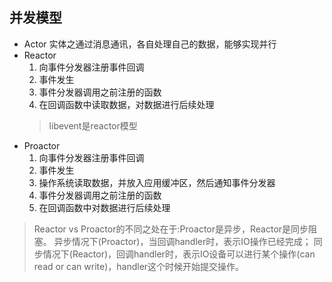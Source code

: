 ## 并发模型
- Actor
    实体之通过消息通讯，各自处理自己的数据，能够实现并行
- Reactor
    1. 向事件分发器注册事件回调
    2. 事件发生
    3. 事件分发器调用之前注册的函数
    4. 在回调函数中读取数据，对数据进行后续处理
    >libevent是reactor模型
- Proactor
    1. 向事件分发器注册事件回调
    2. 事件发生
    3. 操作系统读取数据，并放入应用缓冲区，然后通知事件分发器
    4. 事件分发器调用之前注册的函数
    5. 在回调函数中对数据进行后续处理
> Reactor vs Proactor的不同之处在于:Proactor是异步，Reactor是同步阻塞。
异步情况下(Proactor)，当回调handler时，表示IO操作已经完成；
同步情况下(Reactor)，回调handler时，表示IO设备可以进行某个操作(can read or can write)，handler这个时候开始提交操作。